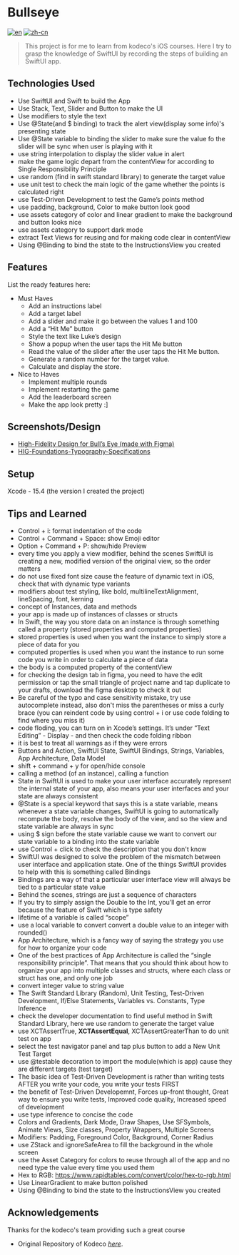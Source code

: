 # Bullseye
[![en](https://img.shields.io/badge/lang-en-red.svg)](https://github.com/JustinInCoding/BullseyeSwiftUI/blob/master/README.md)
[![zh-cn](https://img.shields.io/badge/lang-zh--cn-blue.svg)](https://github.com/JustinInCoding/BullseyeSwiftUI/blob/master/README.zh-cn.md)

> This project is for me to learn from kodeco's iOS courses. Here I try to grasp the knowledge of SwiftUI by recording the steps of building an SwiftUI app.


## Technologies Used
- Use SwiftUI and Swift to build the App
- Use Stack, Text, Slider and Button to make the UI
- Use modifiers to style the text
- Use @State(and $ binding) to track the alert view(display some info)'s presenting state
- Use @State variable to binding the slider to make sure the value fo the slider will be sync when user is playing with it
- use string interpolation to display the slider value in alert
- make the game logic depart from the contentView for according to Single Responsibility Principle
- use random (find in swift standard library) to generate the target value
- use unit test to check the main logic of the game whether the points is calculated right
- use Test-Driven Development to test the Game’s points method
- use padding, background, Color to make button look good
- use assets category of color and linear gradient to make the background and button looks nice
- use assets category to support dark mode
- extract Text Views for reusing and for making code clear in contentView
- Using @Binding to bind the state to the InstructionsView you created


## Features
List the ready features here:
- Must Haves
    - Add an instructions label
    - Add a target label
    - Add a slider and make it go between the values 1 and 100
    - Add a “Hit Me” button
    - Style the text like Luke’s design
    - Show a popup when the user taps the Hit Me button
    - Read the value of the slider after the user taps the Hit Me button.
    - Generate a random number for the target value.
    - Calculate and display the store.
- Nice to Haves
    - Implement multiple rounds
    - Implement restarting the game
    - Add the leaderboard screen
    - Make the app look pretty :]


## Screenshots/Design
- [High-Fidelity Design for Bull’s Eye (made with Figma)](https://www.figma.com/file/3MBMeYd2hP4rajTbHnZL0z/Bullseye?node-id=0%3A1)
- [HIG-Foundations-Typography-Specifications](https://developer.apple.com/design/human-interface-guidelines/typography#Specifications)
<!-- ![Example screenshot](./img/screenshot.png) -->


## Setup
Xcode - 15.4 (the version I created the project)

## Tips and Learned
- Control + i: format indentation of the code
- Control + Command + Space: show Emoji editor
- Option + Command + P: show/hide Preview
- every time you apply a view modifier, behind the scenes SwiftUI is creating a new, modified version of the original view, so the order matters
- do not use fixed font size cause the feature of dynamic text in iOS, check that with dynamic type variants
- modifiers about test styling, like bold, multilineTextAlignment, lineSpacing, font, kerning
- concept of Instances, data and methods
- your app is made up of instances of classes or structs
- In Swift, the way you store data on an instance is through something called a property (stored properties and computed properties)
- stored properties is used when you want the instance to simply store a piece of data for you
- computed properties is used when you want the instance to run some code you write in order to calculate a piece of data
- the body is a computed property of the contentView
- for checking the design tab in figma, you need to have the edit permission or tap the small triangle of project name and tap duplicate to your drafts, download the figma desktop to check it out
- Be careful of the typo and case sensitivity mistake, try use autocomplete instead, also don't miss the parentheses or miss a curly brace (you can reindent code by using control + i or use code folding to find where you miss it)
- code floding, you can turn on in Xcode’s settings. It’s under “Text Editing” - Display - and then check the code folding ribbon
- it is best to treat all warnings as if they were errors
- Buttons and Action, SwiftUI State, SwiftUI Bindings, Strings, Variables, App Architecture, Data Model
- shift + command + y for open/hide console
- calling a method (of an instance), calling a function
- State in SwiftUI is used to make your user interface accurately represent the internal state of your app, also means your user interfaces and your state are always consistent
- @State is a special keyword that says this is a state variable, means whenever a state variable changes, SwiftUI is going to automatically recompute the body, resolve the body of the view, and so the view and state variable are always in sync
- using $ sign before the state variable cause we want to convert our state variable to a binding into the state variable
- use Control + click to check the description that you don't know
- SwiftUI was designed to solve the problem of the mismatch between user interface and application state. One of the things SwiftUI provides to help with this is something called Bindings
- Bindings are a way of that a particular user interface view will always be tied to a particular state value
- Behind the scenes, strings are just a sequence of characters
- If you try to simply assign the Double to the Int, you’ll get an error because the feature of Swift which is type safety
- lifetime of a variable is called “scope”
- use a local variable to convert convert a double value to an integer with rounded()
- App Architecture, which is a fancy way of saying the strategy you use for how to organize your code
- One of the best practices of App Architecture is called the “single responsibility principle”. That means that you should think about how to organize your app into multiple classes and structs, where each class or struct has one, and only one job
- convert integer value to string value
- The Swift Standard Library (Random), Unit Testing, Test-Driven Development, If/Else Statements, Variables vs. Constants, Type Inference
- check the developer documentation to find useful method in Swift Standard Library, here we use random to generate the target value
- use XCTAssertTrue, **XCTAssertEqual**, XCTAssertGreaterThan to do unit test on app
- select the test navigator panel and tap plus button to add a New Unit Test Target
- use @testable decoration to import the module(which is app) cause they are different targets (test target)
- The basic idea of Test-Driven Development is rather than writing tests AFTER you write your code, you write your tests FIRST
- the benefit of Test-Driven Developemnt, Forces up-front thought, Great way to ensure you write tests, Improved code quality, Increased speed of development
- use type inference to concise the code
- Colors and Gradients, Dark Mode, Draw Shapes, Use SFSymbols, Animate Views, Size classes, Property Wrappers, Multiple Screens
- Modifiers: Padding, Foreground Color, Background, Corner Radius
- use ZStack and ignoreSafeArea to fill the background in the whole screen
- use the Asset Category for colors to reuse through all of the app and no need type the value every time you used them
- Hex to RGB: https://www.rapidtables.com/convert/color/hex-to-rgb.html
- Use LinearGradient to make button polished
- Using @Binding to bind the state to the InstructionsView you created


## Acknowledgements
Thanks for the kodeco's team providing such a great course
- Original Repository of Kodeco [_here_](https://github.com/kodecocodes/video-yfsa1-materials). 

